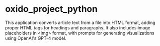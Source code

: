 # oxido_project_python
This application converts article text from a file into HTML format, adding proper HTML tags for headings and paragraphs. It also includes image placeholders in &lt;img> format, with prompts for generating visualizations using OpenAI's GPT-4 model.
